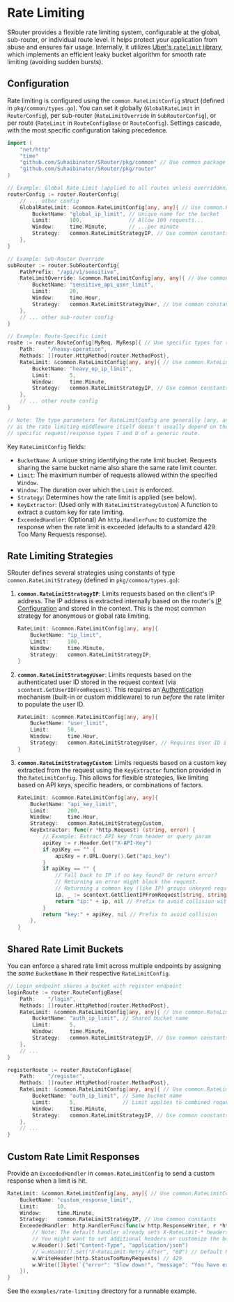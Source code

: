 # Rate Limiting

SRouter provides a flexible rate limiting system, configurable at the global, sub-router, or individual route level. It helps protect your application from abuse and ensures fair usage. Internally, it utilizes [Uber's `ratelimit` library](https://github.com/uber-go/ratelimit), which implements an efficient leaky bucket algorithm for smooth rate limiting (avoiding sudden bursts).

## Configuration

Rate limiting is configured using the `common.RateLimitConfig` struct (defined in `pkg/common/types.go`). You can set it globally (`GlobalRateLimit` in `RouterConfig`), per sub-router (`RateLimitOverride` in `SubRouterConfig`), or per route (`RateLimit` in `RouteConfigBase` or `RouteConfig`). Settings cascade, with the most specific configuration taking precedence.

```go
import (
	"net/http"
	"time"
	"github.com/Suhaibinator/SRouter/pkg/common" // Use common package for config
	"github.com/Suhaibinator/SRouter/pkg/router"
)

// Example: Global Rate Limit (applied to all routes unless overridden)
routerConfig := router.RouterConfig{
    // ... other config
    GlobalRateLimit: &common.RateLimitConfig[any, any]{ // Use common.RateLimitConfig
        BucketName: "global_ip_limit", // Unique name for the bucket
        Limit:      100,               // Allow 100 requests...
        Window:     time.Minute,       // ...per minute
        Strategy:   common.RateLimitStrategyIP, // Use common constants
    },
}

// Example: Sub-Router Override
subRouter := router.SubRouterConfig{
    PathPrefix: "/api/v1/sensitive",
    RateLimitOverride: &common.RateLimitConfig[any, any]{ // Use common.RateLimitConfig
        BucketName: "sensitive_api_user_limit",
        Limit:      20,
        Window:     time.Hour,
        Strategy:   common.RateLimitStrategyUser, // Use common constants
    },
    // ... other sub-router config
}

// Example: Route-Specific Limit
route := router.RouteConfig[MyReq, MyResp]{ // Use specific types for route config
    Path:    "/heavy-operation",
    Methods: []router.HttpMethod{router.MethodPost},
    RateLimit: &common.RateLimitConfig[any, any]{ // Use common.RateLimitConfig
        BucketName: "heavy_op_ip_limit",
        Limit:      5,
        Window:     time.Minute,
        Strategy:   common.RateLimitStrategyIP, // Use common constants
    },
    // ... other route config
}

// Note: The type parameters for RateLimitConfig are generally [any, any]
// as the rate limiting middleware itself doesn't usually depend on the
// specific request/response types T and U of a generic route.
```

Key `RateLimitConfig` fields:

-   `BucketName`: A unique string identifying the rate limit bucket. Requests sharing the same bucket name also share the same rate limit counter.
-   `Limit`: The maximum number of requests allowed within the specified `Window`.
-   `Window`: The duration over which the `Limit` is enforced.
-   `Strategy`: Determines how the rate limit is applied (see below).
-   `KeyExtractor`: (Used only with `RateLimitStrategyCustom`) A function to extract a custom key for rate limiting.
-   `ExceededHandler`: (Optional) An `http.HandlerFunc` to customize the response when the rate limit is exceeded (defaults to a standard 429 Too Many Requests response).

## Rate Limiting Strategies

SRouter defines several strategies using constants of type `common.RateLimitStrategy` (defined in `pkg/common/types.go`):

1.  **`common.RateLimitStrategyIP`**: Limits requests based on the client's IP address. The IP address is extracted internally based on the router's [IP Configuration](./ip-configuration.md) and stored in the context. This is the most common strategy for anonymous or global rate limiting.

    ```go
    RateLimit: &common.RateLimitConfig[any, any]{
        BucketName: "ip_limit",
        Limit:      100,
        Window:     time.Minute,
        Strategy:   common.RateLimitStrategyIP,
    }
    ```

2.  **`common.RateLimitStrategyUser`**: Limits requests based on the authenticated user ID stored in the request context (via `scontext.GetUserIDFromRequest`). This requires an [Authentication](./authentication.md) mechanism (built-in or custom middleware) to run *before* the rate limiter to populate the user ID.

    ```go
    RateLimit: &common.RateLimitConfig[any, any]{
        BucketName: "user_limit",
        Limit:      50,
        Window:     time.Hour,
        Strategy:   common.RateLimitStrategyUser, // Requires User ID in context
    }
    ```

3.  **`common.RateLimitStrategyCustom`**: Limits requests based on a custom key extracted from the request using the `KeyExtractor` function provided in the `RateLimitConfig`. This allows for flexible strategies, like limiting based on API keys, specific headers, or combinations of factors.

    ```go
    RateLimit: &common.RateLimitConfig[any, any]{
        BucketName: "api_key_limit",
        Limit:      200,
        Window:     time.Hour,
        Strategy:   common.RateLimitStrategyCustom,
        KeyExtractor: func(r *http.Request) (string, error) {
            // Example: Extract API key from header or query param
            apiKey := r.Header.Get("X-API-Key")
            if apiKey == "" {
                apiKey = r.URL.Query().Get("api_key")
            }
            if apiKey == "" {
                // Fall back to IP if no key found? Or return error?
                // Returning an error might block the request.
                // Returning a common key (like IP) groups unkeyed requests.
                ip, _ := scontext.GetClientIPFromRequest[string, string](r) // Use scontext, adjust types
                return "ip:" + ip, nil // Prefix to avoid collision with actual keys
            }
            return "key:" + apiKey, nil // Prefix to avoid collision
        },
    }
    ```

## Shared Rate Limit Buckets

You can enforce a shared rate limit across multiple endpoints by assigning the *same* `BucketName` in their respective `RateLimitConfig`.

```go
// Login endpoint shares a bucket with register endpoint
loginRoute := router.RouteConfigBase{
    Path:    "/login",
    Methods: []router.HttpMethod{router.MethodPost},
    RateLimit: &common.RateLimitConfig[any, any]{ // Use common.RateLimitConfig
        BucketName: "auth_ip_limit", // Shared bucket name
        Limit:      5,
        Window:     time.Minute,
        Strategy:   common.RateLimitStrategyIP, // Use common constants
    },
    // ...
}

registerRoute := router.RouteConfigBase{
    Path:    "/register",
    Methods: []router.HttpMethod{router.MethodPost},
    RateLimit: &common.RateLimitConfig[any, any]{ // Use common.RateLimitConfig
        BucketName: "auth_ip_limit", // Same bucket name
        Limit:      5,               // Limit applies to combined requests
        Window:     time.Minute,
        Strategy:   common.RateLimitStrategyIP, // Use common constants
    },
    // ...
}
```

## Custom Rate Limit Responses

Provide an `ExceededHandler` in `common.RateLimitConfig` to send a custom response when a limit is hit.

```go
RateLimit: &common.RateLimitConfig[any, any]{ // Use common.RateLimitConfig
    BucketName: "custom_response_limit",
    Limit:      10,
    Window:     time.Minute,
    Strategy:   common.RateLimitStrategyIP, // Use common constants
    ExceededHandler: http.HandlerFunc(func(w http.ResponseWriter, r *http.Request) {
        // Note: The default handler already sets X-RateLimit-* headers.
        // You might want to set additional headers or customize the body.
        w.Header().Set("Content-Type", "application/json")
        // w.Header().Set("X-RateLimit-Retry-After", "60") // Default handler sets Retry-After
        w.WriteHeader(http.StatusTooManyRequests) // 429
        w.Write([]byte(`{"error": "Slow down!", "message": "You have exceeded the rate limit. Please wait a minute."}`))
    }),
}
```

See the `examples/rate-limiting` directory for a runnable example.

